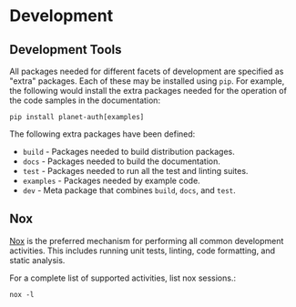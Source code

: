 # Development

## Development Tools
All packages needed for different facets of development are specified as
"extra" packages.  Each of these may be installed using `pip`.  For example,
the following would install the extra packages needed for the operation of
the code samples in the documentation:

```console
pip install planet-auth[examples]
```

The following extra packages have been defined:
* `build` - Packages needed to build distribution packages.
* `docs` - Packages needed to build the documentation.
* `test` - Packages needed to run all the test and linting suites.
* `examples` - Packages needed by example code.
* `dev` - Meta package that combines `build`, `docs`, and `test`.

## Nox
[Nox](https://nox.thea.codes/) is the preferred mechanism for performing all
common development activities.  This includes running unit tests, linting,
code formatting, and static analysis.

For a complete list of supported activities, list nox sessions.:
```console
nox -l
```
